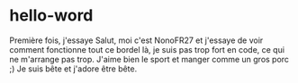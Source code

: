 # hello-word
Première fois, j'essaye
Salut, moi c'est NonoFR27 et j'essaye de voir comment fonctionne tout ce bordel là, je suis pas trop fort en code, ce qui ne m'arrange pas trop. J'aime bien le sport et manger comme un gros porc ;) Je suis bête et j'adore être bête.
